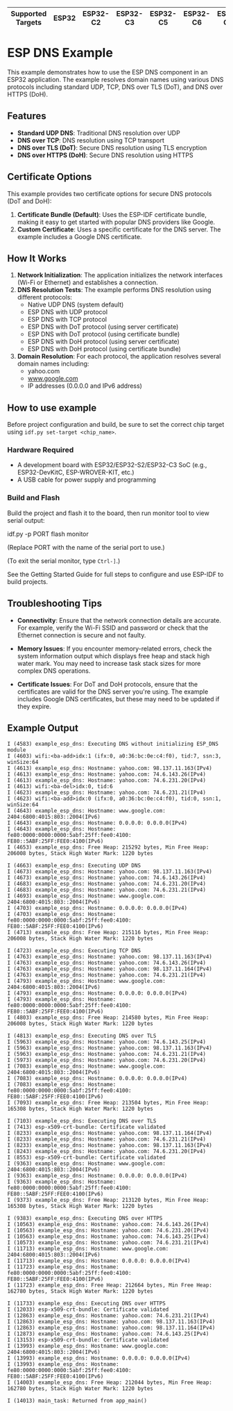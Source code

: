 | Supported Targets | ESP32 | ESP32-C2 | ESP32-C3 | ESP32-C5 | ESP32-C6 | ESP32-C61 | ESP32-H2 | ESP32-P4 | ESP32-S2 | ESP32-S3 |
| ----------------- | ----- | -------- | -------- | -------- | -------- | --------- | -------- | -------- | -------- | -------- |

# ESP DNS Example

This example demonstrates how to use the ESP DNS component in an ESP32 application. The example resolves domain names using various DNS protocols including standard UDP, TCP, DNS over TLS (DoT), and DNS over HTTPS (DoH).

## Features

- **Standard UDP DNS**: Traditional DNS resolution over UDP
- **DNS over TCP**: DNS resolution using TCP transport
- **DNS over TLS (DoT)**: Secure DNS resolution using TLS encryption
- **DNS over HTTPS (DoH)**: Secure DNS resolution using HTTPS

## Certificate Options

This example provides two certificate options for secure DNS protocols (DoT and DoH):

1. **Certificate Bundle (Default)**: Uses the ESP-IDF certificate bundle, making it easy to get started with popular DNS providers like Google.
2. **Custom Certificate**: Uses a specific certificate for the DNS server. The example includes a Google DNS certificate.

## How It Works

1. **Network Initialization**: The application initializes the network interfaces (Wi-Fi or Ethernet) and establishes a connection.
2. **DNS Resolution Tests**: The example performs DNS resolution using different protocols:
   - Native UDP DNS (system default)
   - ESP DNS with UDP protocol
   - ESP DNS with TCP protocol
   - ESP DNS with DoT protocol (using server certificate)
   - ESP DNS with DoT protocol (using certificate bundle)
   - ESP DNS with DoH protocol (using server certificate)
   - ESP DNS with DoH protocol (using certificate bundle)
3. **Domain Resolution**: For each protocol, the application resolves several domain names including:
   - yahoo.com
   - www.google.com
   - IP addresses (0.0.0.0 and IPv6 address)

## How to use example

Before project configuration and build, be sure to set the correct chip target using `idf.py set-target <chip_name>`.

### Hardware Required

* A development board with ESP32/ESP32-S2/ESP32-C3 SoC (e.g., ESP32-DevKitC, ESP-WROVER-KIT, etc.)
* A USB cable for power supply and programming

### Build and Flash

Build the project and flash it to the board, then run monitor tool to view serial output:

idf.py -p PORT flash monitor


(Replace PORT with the name of the serial port to use.)

(To exit the serial monitor, type ``Ctrl-]``.)

See the Getting Started Guide for full steps to configure and use ESP-IDF to build projects.

## Troubleshooting Tips

* **Connectivity**:
  Ensure that the network connection details are accurate. For example, verify the Wi-Fi SSID and password or check that the Ethernet connection is secure and not faulty.

* **Memory Issues**:
  If you encounter memory-related errors, check the system information output which displays free heap and stack high water mark. You may need to increase task stack sizes for more complex DNS operations.

* **Certificate Issues**:
  For DoT and DoH protocols, ensure that the certificates are valid for the DNS server you're using. The example includes Google DNS certificates, but these may need to be updated if they expire.

## Example Output

```
I (4583) example_esp_dns: Executing DNS without initializing ESP_DNS module
I (4603) wifi:<ba-add>idx:1 (ifx:0, a0:36:bc:0e:c4:f0), tid:7, ssn:3, winSize:64
I (4613) example_esp_dns: Hostname: yahoo.com: 98.137.11.163(IPv4)
I (4613) example_esp_dns: Hostname: yahoo.com: 74.6.143.26(IPv4)
I (4613) example_esp_dns: Hostname: yahoo.com: 74.6.231.20(IPv4)
I (4613) wifi:<ba-del>idx:0, tid:6
I (4623) example_esp_dns: Hostname: yahoo.com: 74.6.231.21(IPv4)
I (4623) wifi:<ba-add>idx:0 (ifx:0, a0:36:bc:0e:c4:f0), tid:0, ssn:1, winSize:64
I (4643) example_esp_dns: Hostname: www.google.com: 2404:6800:4015:803::2004(IPv6)
I (4643) example_esp_dns: Hostname: 0.0.0.0: 0.0.0.0(IPv4)
I (4643) example_esp_dns: Hostname: fe80:0000:0000:0000:5abf:25ff:fee0:4100: FE80::5ABF:25FF:FEE0:4100(IPv6)
I (4653) example_esp_dns: Free Heap: 215292 bytes, Min Free Heap: 206008 bytes, Stack High Water Mark: 1220 bytes

I (4663) example_esp_dns: Executing UDP DNS
I (4673) example_esp_dns: Hostname: yahoo.com: 98.137.11.163(IPv4)
I (4673) example_esp_dns: Hostname: yahoo.com: 74.6.143.26(IPv4)
I (4683) example_esp_dns: Hostname: yahoo.com: 74.6.231.20(IPv4)
I (4683) example_esp_dns: Hostname: yahoo.com: 74.6.231.21(IPv4)
I (4693) example_esp_dns: Hostname: www.google.com: 2404:6800:4015:803::2004(IPv6)
I (4703) example_esp_dns: Hostname: 0.0.0.0: 0.0.0.0(IPv4)
I (4703) example_esp_dns: Hostname: fe80:0000:0000:0000:5abf:25ff:fee0:4100: FE80::5ABF:25FF:FEE0:4100(IPv6)
I (4713) example_esp_dns: Free Heap: 215116 bytes, Min Free Heap: 206008 bytes, Stack High Water Mark: 1220 bytes

I (4723) example_esp_dns: Executing TCP DNS
I (4763) example_esp_dns: Hostname: yahoo.com: 98.137.11.163(IPv4)
I (4763) example_esp_dns: Hostname: yahoo.com: 74.6.143.26(IPv4)
I (4763) example_esp_dns: Hostname: yahoo.com: 98.137.11.164(IPv4)
I (4763) example_esp_dns: Hostname: yahoo.com: 74.6.231.21(IPv4)
I (4793) example_esp_dns: Hostname: www.google.com: 2404:6800:4015:803::2004(IPv6)
I (4793) example_esp_dns: Hostname: 0.0.0.0: 0.0.0.0(IPv4)
I (4793) example_esp_dns: Hostname: fe80:0000:0000:0000:5abf:25ff:fee0:4100: FE80::5ABF:25FF:FEE0:4100(IPv6)
I (4803) example_esp_dns: Free Heap: 214580 bytes, Min Free Heap: 206008 bytes, Stack High Water Mark: 1220 bytes

I (4813) example_esp_dns: Executing DNS over TLS
I (5963) example_esp_dns: Hostname: yahoo.com: 74.6.143.25(IPv4)
I (5963) example_esp_dns: Hostname: yahoo.com: 98.137.11.163(IPv4)
I (5963) example_esp_dns: Hostname: yahoo.com: 74.6.231.21(IPv4)
I (5973) example_esp_dns: Hostname: yahoo.com: 74.6.231.20(IPv4)
I (7083) example_esp_dns: Hostname: www.google.com: 2404:6800:4015:803::2004(IPv6)
I (7083) example_esp_dns: Hostname: 0.0.0.0: 0.0.0.0(IPv4)
I (7083) example_esp_dns: Hostname: fe80:0000:0000:0000:5abf:25ff:fee0:4100: FE80::5ABF:25FF:FEE0:4100(IPv6)
I (7093) example_esp_dns: Free Heap: 213504 bytes, Min Free Heap: 165308 bytes, Stack High Water Mark: 1220 bytes

I (7103) example_esp_dns: Executing DNS over TLS
I (7413) esp-x509-crt-bundle: Certificate validated
I (8233) example_esp_dns: Hostname: yahoo.com: 98.137.11.164(IPv4)
I (8233) example_esp_dns: Hostname: yahoo.com: 74.6.231.21(IPv4)
I (8233) example_esp_dns: Hostname: yahoo.com: 98.137.11.163(IPv4)
I (8243) example_esp_dns: Hostname: yahoo.com: 74.6.231.20(IPv4)
I (8553) esp-x509-crt-bundle: Certificate validated
I (9363) example_esp_dns: Hostname: www.google.com: 2404:6800:4015:803::2004(IPv6)
I (9363) example_esp_dns: Hostname: 0.0.0.0: 0.0.0.0(IPv4)
I (9363) example_esp_dns: Hostname: fe80:0000:0000:0000:5abf:25ff:fee0:4100: FE80::5ABF:25FF:FEE0:4100(IPv6)
I (9373) example_esp_dns: Free Heap: 213120 bytes, Min Free Heap: 165308 bytes, Stack High Water Mark: 1220 bytes

I (9383) example_esp_dns: Executing DNS over HTTPS
I (10563) example_esp_dns: Hostname: yahoo.com: 74.6.143.26(IPv4)
I (10563) example_esp_dns: Hostname: yahoo.com: 74.6.231.20(IPv4)
I (10563) example_esp_dns: Hostname: yahoo.com: 74.6.143.25(IPv4)
I (10573) example_esp_dns: Hostname: yahoo.com: 74.6.231.21(IPv4)
I (11713) example_esp_dns: Hostname: www.google.com: 2404:6800:4015:803::2004(IPv6)
I (11713) example_esp_dns: Hostname: 0.0.0.0: 0.0.0.0(IPv4)
I (11723) example_esp_dns: Hostname: fe80:0000:0000:0000:5abf:25ff:fee0:4100: FE80::5ABF:25FF:FEE0:4100(IPv6)
I (11723) example_esp_dns: Free Heap: 212664 bytes, Min Free Heap: 162780 bytes, Stack High Water Mark: 1220 bytes

I (11733) example_esp_dns: Executing DNS over HTTPS
I (12033) esp-x509-crt-bundle: Certificate validated
I (12863) example_esp_dns: Hostname: yahoo.com: 74.6.231.21(IPv4)
I (12863) example_esp_dns: Hostname: yahoo.com: 98.137.11.163(IPv4)
I (12863) example_esp_dns: Hostname: yahoo.com: 98.137.11.164(IPv4)
I (12873) example_esp_dns: Hostname: yahoo.com: 74.6.143.25(IPv4)
I (13153) esp-x509-crt-bundle: Certificate validated
I (13993) example_esp_dns: Hostname: www.google.com: 2404:6800:4015:803::2004(IPv6)
I (13993) example_esp_dns: Hostname: 0.0.0.0: 0.0.0.0(IPv4)
I (13993) example_esp_dns: Hostname: fe80:0000:0000:0000:5abf:25ff:fee0:4100: FE80::5ABF:25FF:FEE0:4100(IPv6)
I (14003) example_esp_dns: Free Heap: 212044 bytes, Min Free Heap: 162780 bytes, Stack High Water Mark: 1220 bytes

I (14013) main_task: Returned from app_main()
```
